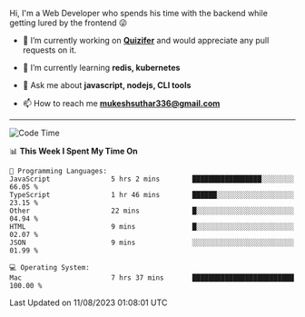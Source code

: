 Hi, I'm a Web Developer who spends his time with the backend while getting lured by the frontend 😜

- 🔭 I’m currently working on **[Quizifer](https://github.com/SutharMukesh/Quizifer/)** and would appreciate any pull requests on it.

- 🌱 I’m currently learning **redis, kubernetes**

- 💬 Ask me about **javascript, nodejs, CLI tools**

- 📫 How to reach me **mukeshsuthar336@gmail.com**

---
<!--START_SECTION:waka-->
![Code Time](http://img.shields.io/badge/Code%20Time-2%2C409%20hrs%2011%20mins-blue)

📊 **This Week I Spent My Time On** 

```text
💬 Programming Languages: 
JavaScript               5 hrs 2 mins        █████████████████░░░░░░░░   66.05 % 
TypeScript               1 hr 46 mins        ██████░░░░░░░░░░░░░░░░░░░   23.15 % 
Other                    22 mins             █░░░░░░░░░░░░░░░░░░░░░░░░   04.94 % 
HTML                     9 mins              █░░░░░░░░░░░░░░░░░░░░░░░░   02.07 % 
JSON                     9 mins              ░░░░░░░░░░░░░░░░░░░░░░░░░   01.99 % 

💻 Operating System: 
Mac                      7 hrs 37 mins       █████████████████████████   100.00 % 
```


 Last Updated on 11/08/2023 01:08:01 UTC
<!--END_SECTION:waka-->
